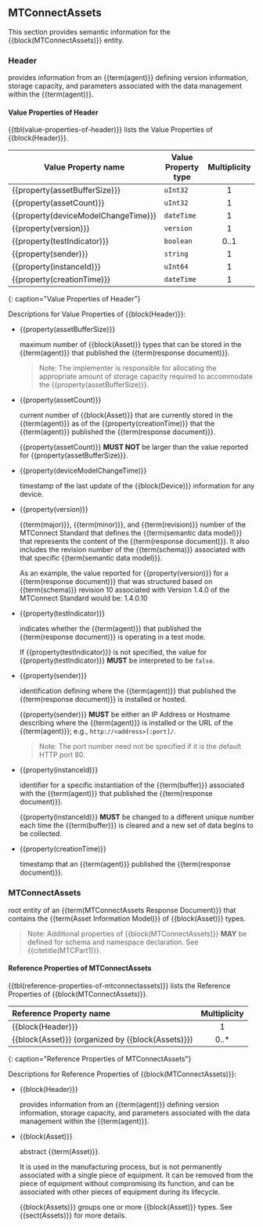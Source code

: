 
## MTConnectAssets

This section provides semantic information for the {{block(MTConnectAssets)}} entity.

### Header


provides information from an {{term(agent)}} defining version information, storage capacity, and parameters associated with the data management within the {{term(agent)}}.


#### Value Properties of Header

{{tbl(value-properties-of-header)}} lists the Value Properties of {{block(Header)}}.

|Value Property name|Value Property type|Multiplicity|
|-|-|:-:|
|{{property(assetBufferSize)}}|`uInt32`|1|
|{{property(assetCount)}}|`uInt32`|1|
|{{property(deviceModelChangeTime)}}|`dateTime`|1|
|{{property(version)}}|`version`|1|
|{{property(testIndicator)}}|`boolean`|0..1|
|{{property(sender)}}|`string`|1|
|{{property(instanceId)}}|`uInt64`|1|
|{{property(creationTime)}}|`dateTime`|1|
{: caption="Value Properties of Header"}

Descriptions for Value Properties of {{block(Header)}}:

* {{property(assetBufferSize)}} 

    maximum number of {{block(Asset)}} types that can be stored in the {{term(agent)}} that published the {{term(response document)}}.  
    
    > Note: The implementer is responsible for allocating the appropriate amount of storage capacity required to accommodate the {{property(assetBufferSize)}}.
    

* {{property(assetCount)}} 

    current number of {{block(Asset)}} that are currently stored in the {{term(agent)}} as of the {{property(creationTime)}} that the {{term(agent)}} published the {{term(response document)}}.
    
    {{property(assetCount)}} **MUST NOT** be larger than the value reported for {{property(assetBufferSize)}}.
    

* {{property(deviceModelChangeTime)}} 

    timestamp of the last update of the {{block(Device)}} information for any device.

* {{property(version)}} 

    {{term(major)}}, {{term(minor)}}, and {{term(revision)}} number of the MTConnect Standard that defines the {{term(semantic data model)}} that represents the content of the {{term(response document)}}. It also includes the revision number of the {{term(schema)}} associated with that specific {{term(semantic data model)}}.
    
    As an example, the value reported for {{property(version)}} for a {{term(response document)}} that was structured based on {{term(schema)}} revision 10 associated with Version 1.4.0 of the MTConnect Standard would be:  1.4.0.10

* {{property(testIndicator)}} 

    indicates whether the {{term(agent)}} that published the {{term(response document)}} is operating in a test mode.
    
    If {{property(testIndicator)}} is not specified, the value for {{property(testIndicator)}} **MUST** be interpreted to be `false`.

* {{property(sender)}} 

    identification defining where the {{term(agent)}} that published the {{term(response document)}} is installed or hosted.
    
    {{property(sender)}} **MUST** be either an IP Address or Hostname describing where the {{term(agent)}} is installed or the URL of the {{term(agent)}}; e.g., `http://<address>[:port]/`. 
    
    > Note:  The port number need not be specified if it is the default HTTP port 80.

* {{property(instanceId)}} 

    identifier for a specific instantiation of the {{term(buffer)}} associated with the {{term(agent)}} that published the {{term(response document)}}.  
         
    {{property(instanceId)}} **MUST** be changed to a different unique number each time the {{term(buffer)}} is cleared and a new set of data begins to be collected.

* {{property(creationTime)}} 

    timestamp that an {{term(agent)}} published the {{term(response document)}}. 

### MTConnectAssets


root entity of an {{term(MTConnectAssets Response Document)}} that contains the {{term(Asset Information Model)}} of {{block(Asset)}} types.

> Note: Additional properties of {{block(MTConnectAssets)}} **MAY** be defined for schema and namespace declaration. See {{citetitle(MTCPart1)}}.


#### Reference Properties of MTConnectAssets

{{tbl(reference-properties-of-mtconnectassets)}} lists the Reference Properties of {{block(MTConnectAssets)}}.

|Reference Property name|Multiplicity|
|:-|:-:|
|{{block(Header)}}|1|
|{{block(Asset)}} (organized by {{block(Assets)}})|0..*|
{: caption="Reference Properties of MTConnectAssets"}

Descriptions for Reference Properties of {{block(MTConnectAssets)}}:

* {{block(Header)}} 

    provides information from an {{term(agent)}} defining version information, storage capacity, and parameters associated with the data management within the {{term(agent)}}.

* {{block(Asset)}} 

    abstract {{term(Asset)}}. 
    
    It is used in the manufacturing process, but is not permanently associated with a single piece of equipment. It can be removed from the piece of equipment without compromising its function, and can be associated with other pieces of equipment during its lifecycle.

    {{block(Assets)}} groups one or more {{block(Asset)}} types. See {{sect(Assets)}} for more details.
